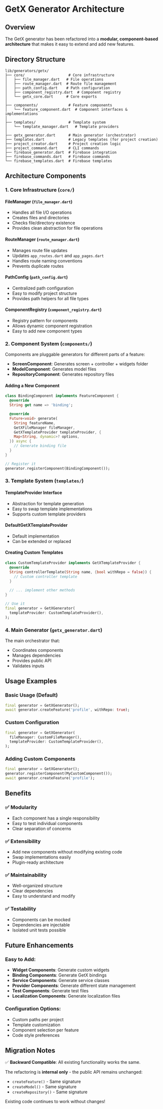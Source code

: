 # GetX Generator Architecture

## Overview

The GetX generator has been refactored into a **modular, component-based architecture** that makes it easy to extend and add new features.

## Directory Structure

```
lib/generators/getx/
├── core/                    # Core infrastructure
│   ├── file_manager.dart   # File operations
│   ├── route_manager.dart  # Route file management
│   ├── path_config.dart    # Path configuration
│   ├── component_registry.dart  # Component registry
│   └── getx_core.dart      # Core exports
│
├── components/              # Feature components
│   └── feature_component.dart  # Component interfaces & implementations
│
├── templates/               # Template system
│   └── template_manager.dart   # Template providers
│
├── getx_generator.dart      # Main generator (orchestrator)
├── templates.dart           # Legacy templates (for project creation)
├── project_creator.dart     # Project creation logic
├── project_command.dart     # CLI commands
├── firebase_generator.dart  # Firebase integration
├── firebase_commands.dart   # Firebase commands
└── firebase_templates.dart  # Firebase templates
```

## Architecture Components

### 1. Core Infrastructure (`core/`)

#### FileManager (`file_manager.dart`)
- Handles all file I/O operations
- Creates files and directories
- Checks file/directory existence
- Provides clean abstraction for file operations

#### RouteManager (`route_manager.dart`)
- Manages route file updates
- Updates `app_routes.dart` and `app_pages.dart`
- Handles route naming conventions
- Prevents duplicate routes

#### PathConfig (`path_config.dart`)
- Centralized path configuration
- Easy to modify project structure
- Provides path helpers for all file types

#### ComponentRegistry (`component_registry.dart`)
- Registry pattern for components
- Allows dynamic component registration
- Easy to add new component types

### 2. Component System (`components/`)

Components are pluggable generators for different parts of a feature:

- **ScreenComponent**: Generates screen + controller + widgets folder
- **ModelComponent**: Generates model files
- **RepositoryComponent**: Generates repository files

#### Adding a New Component

```dart
class BindingComponent implements FeatureComponent {
  @override
  String get name => 'binding';

  @override
  Future<void> generate(
    String featureName,
    GetXFileManager fileManager,
    GetXTemplateProvider templateProvider, {
    Map<String, dynamic>? options,
  }) async {
    // Generate binding file
  }
}

// Register it
generator.registerComponent(BindingComponent());
```

### 3. Template System (`templates/`)

#### TemplateProvider Interface
- Abstraction for template generation
- Easy to swap template implementations
- Supports custom template providers

#### DefaultGetXTemplateProvider
- Default implementation
- Can be extended or replaced

#### Creating Custom Templates

```dart
class CustomTemplateProvider implements GetXTemplateProvider {
  @override
  String controllerTemplate(String name, {bool withRepo = false}) {
    // Custom controller template
  }
  
  // ... implement other methods
}

// Use it
final generator = GetXGenerator(
  templateProvider: CustomTemplateProvider(),
);
```

### 4. Main Generator (`getx_generator.dart`)

The main orchestrator that:
- Coordinates components
- Manages dependencies
- Provides public API
- Validates inputs

## Usage Examples

### Basic Usage (Default)

```dart
final generator = GetXGenerator();
await generator.createFeature('profile', withRepo: true);
```

### Custom Configuration

```dart
final generator = GetXGenerator(
  fileManager: CustomFileManager(),
  templateProvider: CustomTemplateProvider(),
);
```

### Adding Custom Components

```dart
final generator = GetXGenerator();
generator.registerComponent(MyCustomComponent());
await generator.createFeature('profile');
```

## Benefits

### ✅ Modularity
- Each component has a single responsibility
- Easy to test individual components
- Clear separation of concerns

### ✅ Extensibility
- Add new components without modifying existing code
- Swap implementations easily
- Plugin-ready architecture

### ✅ Maintainability
- Well-organized structure
- Clear dependencies
- Easy to understand and modify

### ✅ Testability
- Components can be mocked
- Dependencies are injectable
- Isolated unit tests possible

## Future Enhancements

### Easy to Add:
- **Widget Components**: Generate custom widgets
- **Binding Components**: Generate GetX bindings
- **Service Components**: Generate service classes
- **Provider Components**: Generate different state management
- **Test Components**: Generate test files
- **Localization Components**: Generate localization files

### Configuration Options:
- Custom paths per project
- Template customization
- Component selection per feature
- Code style preferences

## Migration Notes

✅ **Backward Compatible**: All existing functionality works the same.

The refactoring is **internal only** - the public API remains unchanged:
- `createFeature()` - Same signature
- `createModel()` - Same signature
- `createRepository()` - Same signature

Existing code continues to work without changes!

